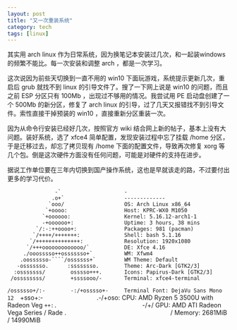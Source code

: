 ```yaml
---
layout: post
title: "又一次重装系统"
category: tech
tags: [linux]
---
```


其实用 arch linux 作为日常系统，因为换笔记本安装过几次，和一起装windows 的频繁不能比。每一次安装和调整 arch ，都是一次学习。

这次说因为前些天切换到一直不用的 win10 下面玩游戏，系统提示更新几次，重启后 grub 就找不到 linux 的引导文件了。搜了一下网上说是 win10 的问题，而且之前 ESP 分区只有 100Mb ，出现过不够用的情况。我尝试用 PE 启动盘创建了一个 500Mb 的新分区，修复了 arch linux 的引导，过了几天又报错找不到引导文件。索性直接干掉预装的 win10 ，直接重新分区重装一次。

因为从命令行安装已经好几次，按照官方 wiki 结合网上新的帖子，基本上没有大问题。装好系统，选了 xfce4 简单配置，发现安装过程中忘了挂载 /home 分区，于是迁移过去，却忘了拷贝现有 /home 下面的配置文件，导致再次修复 xorg 等几个包。倒是这次硬件方面没有任何问题，可能是对硬件的支持在进步。

据说工作单位要在三年内切换到国产操作系统，这也是早就该走的路，不过要付出更多的学习代价。


                   -`                    -
                  .o+`                   ------------- 
                 `ooo/                   OS: Arch Linux x86_64 
                `+oooo:                  Host: KPRC-WX0 M1050 
               `+oooooo:                 Kernel: 5.16.12-arch1-1 
               -+oooooo+:                Uptime: 3 hours, 38 mins 
             `/:-:++oooo+:               Packages: 981 (pacman) 
            `/++++/+++++++:              Shell: bash 5.1.16 
           `/++++++++++++++:             Resolution: 1920x1080 
          `/+++ooooooooooooo/`           DE: Xfce 4.16 
         ./ooosssso++osssssso+`          WM: Xfwm4 
        .oossssso-````/ossssss+`         WM Theme: Default 
       -osssssso.      :ssssssso.        Theme: Arc-Dark [GTK2/3] 
      :osssssss/        osssso+++.       Icons: Papirus-Dark [GTK2/3] 
     /ossssssss/        +ssssooo/-       Terminal: xfce4-terminal 
   `/ossssso+/:-        -:/+osssso+-     Terminal Font: DejaVu Sans Mono 12 
  `+sso+:-`                 `.-/+oso:    CPU: AMD Ryzen 5 3500U with Radeon Veg 
 `++:.                           `-/+/   GPU: AMD ATI Radeon Vega Series / Rade 
 .`                                 `/   Memory: 2681MiB / 14990MiB 

                                                                 
                                                                 
